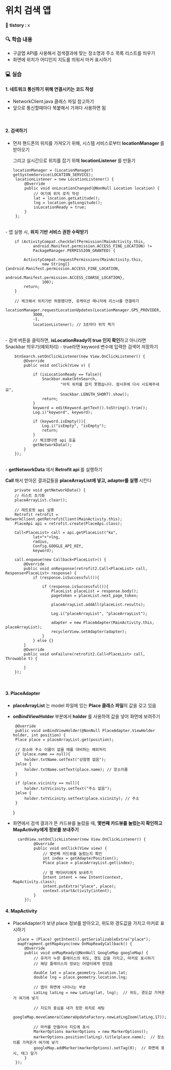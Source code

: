 # 위치 검색 앱

📝 <b> tistory : </b> x

### 🔍 학습 내용
-  구글맵 API를 사용해서 검색결과에 맞는 장소명과 주소 목록 리스트를 띄우기 
-  화면에 위치가 어디인지 지도를 띄워서 마커 표시하기

### 💻 실습
#### 1. 네트워크 통신하기 위해 연결시키는 코드 작성
-  NetworkClient.java 클래스 파일 참고하기
-  앞으로 통신할때마다 복붙해서 가져다 사용하면 됨

<br>

#### 2. 검색하기
-  먼저 핸드폰의 위치를 가져오기 위해, 시스템 서비스로부터 <b> locationManager </b>를 받아오기

   그리고 실시간으로 위치를 잡기 위해 <b> locationListener </b>를 만들기

       locationManager = (LocationManager) getSystemService(LOCATION_SERVICE);
        locationListener = new LocationListener() {
            @Override
            public void onLocationChanged(@NonNull Location location) {
                // 여기에 위치 로직 작성
                lat = location.getLatitude();
                lng = location.getLongitude();
                isLocationReady = true; 
            }
        };
<br>
-  앱 실행 시, <b> 위치 기반 서비스 권한 수락받기 </b>

        if (ActivityCompat.checkSelfPermission(MainActivity.this,
                android.Manifest.permission.ACCESS_FINE_LOCATION) !=
                PackageManager.PERMISSION_GRANTED) {

            ActivityCompat.requestPermissions(MainActivity.this,
                    new String[]{android.Manifest.permission.ACCESS_FINE_LOCATION,
                            android.Manifest.permission.ACCESS_COARSE_LOCATION},
                    100);
            return;
        }

        // 체크해서 위치기반 허용했다면, 로케이션 매니저에 리스너를 연결하기
        locationManager.requestLocationUpdates(LocationManager.GPS_PROVIDER,
                3000,
                -1,
                locationListener); // 3초마다 위치 찍기

<br>
-  검색 버튼을 클릭하면, <b> isLocationReady이 true 인지 확인</b>하고 아니라면 Snackbar 띄우기(예외처리)
-  true라면 keyword 변수에 입력한 검색어 저장하기

        btnSearch.setOnClickListener(new View.OnClickListener() {
            @Override
            public void onClick(View v) {

                if (isLocationReady == false){
                    Snackbar.make(btnSearch,
                            "아직 위치를 잡지 못했습니다. 잠시후에 다시 시도해주세요",
                            Snackbar.LENGTH_SHORT).show();
                    return;
                }
                keyword = editKeyword.getText().toString().trim();
                Log.i("keyword", keyword);

                if (keyword.isEmpty()){
                    Log.i("isEmpty", "isEmpty");
                    return;
                }
                // 체크했다면 api 호출
                getNetworkData();
            }
        });

<br>
-  <b> getNetworkData </b>에서 <b> Retrofit api </b>를 실행하기

   <b> Call </b>해서 받아온 결과값들을 <b> placeArrayList에 넣고, adapter를 실행 </b>시킨다

        private void getNetworkData() {
        // 리스트 초기화
        placeArrayList.clear();
        
        // 레트로핏 api 실행
        Retrofit retrofit = NetworkClient.getRetrofitClient(MainActivity.this);
        PlaceApi api = retrofit.create(PlaceApi.class);

        Call<PlaceList> call = api.getPlaceList("ko",
                lat+"+"+lng,
                radius,
                Config.GOOGLE_API_KEY,
                keyword);

        call.enqueue(new Callback<PlaceList>() {
            @Override
            public void onResponse(retrofit2.Call<PlaceList> call, Response<PlaceList> response) {
                if (response.isSuccessful()){

                    if (response.isSuccessful()){
                        PlaceList placeList = response.body();
                        pagetoken = placeList.next_page_token;

                        placeArrayList.addAll(placeList.results);

                        Log.i("placeArrayList", "placeArrayList");

                        adapter = new PlaceAdapter(MainActivity.this, placeArrayList);
                        recyclerView.setAdapter(adapter);
                    }
                } else {}
            }
            @Override
            public void onFailure(retrofit2.Call<PlaceList> call, Throwable t) {

            }
        });
<br>

#### 3. PlaceAdapter
-  <b> placeArrayList </b>는 model 파일에 있는 <b> Place 클래스 파일</b>의 값을 갖고 있음
-  <b> onBindViewHolder </b> 부분에서 <b> holder </b>를 사용하여 값을 넣어 화면에 보여주기

        @Override
        public void onBindViewHolder(@NonNull PlaceAdapter.ViewHolder holder, int position) {
        Place place = placeArrayList.get(position);

        // 장소와 주소 이름이 없을 때를 대비하는 예외처리
        if (place.name == null){
            holder.txtName.setText("상점명 없음");
        }else {
            holder.txtName.setText(place.name); // 장소이름
        }

        if (place.vicinity == null){
            holder.txtVicinity.setText("주소 없음");
        }else {
            holder.txtVicinity.setText(place.vicinity); // 주소
        }
    }
   
-  화면에서 검색 결과가 뜬 카드뷰를 눌렀을 때, <b> 몇번째 카드뷰를 눌렀는지 확인하고 MapActivity에게 정보를 보내주기</b>

         cardView.setOnClickListener(new View.OnClickListener() {
                @Override
                public void onClick(View view) {
                    // 몇번째 카드뷰를 눌렀는지 확인
                    int index = getAdapterPosition();
                    Place place = placeArrayList.get(index);

                    // 맵 액티비티에게 보내주기
                    Intent intent = new Intent(context, MapActivity.class);
                    intent.putExtra("place", place);
                    context.startActivity(intent);
                }
            });

#### 4. MapActivity
-  PlaceAdapter가 보낸 place 정보를 받아오고, 위도와 경도값을 가지고 마커로 표시하기

         place = (Place) getIntent().getSerializableExtra("place");
         mapFragment.getMapAsync(new OnMapReadyCallback() {
            @Override
            public void onMapReady(@NonNull GoogleMap googleMap) {
                // 유저가 누른 플레이스의 위도, 경도 값을 가지고, 마커로 표시하기
                // 해당 플레이스의 정보는 어뎁터에게 받았음

                double lat = place.geometry.location.lat;
                double lng = place.geometry.location.lng;

                // 맵이 화면에 나타나는 부분
                LatLng latLng = new LatLng(lat, lng);  // 위도, 경도값 가져온거 여기에 넣기

                // 지도의 중심을 내가 정한 위치로 세팅
                googleMap.moveCamera(CameraUpdateFactory.newLatLngZoom(latLng,17));

                // 마커를 만들어서 지도에 표시
                MarkerOptions markerOptions = new MarkerOptions();
                markerOptions.position(latLng).title(place.name);  // 장소 이름 가져온거 여기에 넣기
                googleMap.addMarker(markerOptions).setTag(0);  // 화면에 표시, 태그 달기
            }
        });
